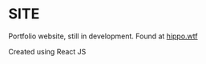 # SITE

Portfolio website, still in development. Found at [hippo.wtf](https://hippp.wtf)

Created using React JS
